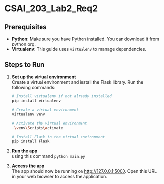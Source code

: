 # CSAI_203_Lab2_Req2
## Prerequisites

- **Python**: Make sure you have Python installed. You can download it from [python.org](https://www.python.org/downloads/).
- **Virtualenv**: This guide uses `virtualenv` to manage dependencies.

## Steps to Run

1. **Set up the virtual environment**  <br>
   Create a virtual environment and install the Flask library. Run the following commands:

   ```bash
   # Install virtualenv if not already installed
   pip install virtualenv

   # Create a virtual environment
   virtualenv venv

   # Activate the virtual environment
   .\venv\Scripts\activate

   # Install Flask in the virtual environment
   pip install Flask
   ```

2. **Run the app**<br>
   using this command `python main.py`

3. **Access the app**<br>
   The app should now be running on http://127.0.0.1:5000. Open this URL in your web browser to access the application.
   
